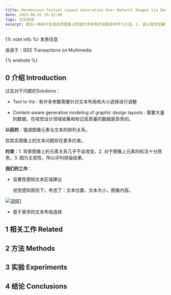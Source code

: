 ```yaml
---
title: Harmonious Textual Layout Generation Over Natural Images via Deep Aesthetics Learning
date: 2023-08-01 15:52:00
tags: 论文阅读
excerpt: 提出一种用于生成自然图像上和谐文本布局的深度美学学习方法。1. 语义视觉显著性检测网络 + 文本区域提议算法 = 生成文本锚点。2. 深度美学评分模型评估文本布局的审美质量。3. 构造了新的布局美学数据集，设计了合理的评估指标。
---
```


{% note info %}
发表信息

收录于：IEEE Transactions on Multimedia

{% endnote %}

## 0 介绍 Introduction

过去对于问题的Solutions：

- Text to Viz : 有许多参数需要针对文本布局和大小选择进行调整

- Content-aware generative modeling of graphic design layouts : 需要大量的数据，在视觉设计领域收集和标记高质量的数据是昂贵的。

**以前的**：强调图像元素与文本的排列关系。

但其实图像上的文本问题存在更多约束。

**约束**：1. 背景图像上的元素关系几乎不会改变。2. 对于图像上元素的标注十分昂贵。3. 因为主观性，所以评判排版结果。

**我们的工作**：

- 显著性感知文本区域建议

  视觉感知原则下，考虑了：文本位置，文本大小，图像内容。

[![流程1](https://mermaid.ink/img/pako:eNqNVN9P01AU_leaS0gg6cjWrd3WBx8MmhglGsAXnQ93_cEau3bp7gKTLNlUmANkIGwooBNxbEREzHxAifOfobfdf-HdygpDIWv6cM8533e-79zb3lkg6KIEeCCr-rQQgwaiJm9GNIo8g4NUMhWdMmAiRk3efxDRztMorUqUIjKUrKgqPxCNynQSGfpTiR-QOe5s7ZlWRBTjmcQMLeiqbpCa3MV5RJgkYgZM8xRLsU5nV806ODg9zuKvVSfffkTFkASk6Bp1b_w8C31D-G3TXt3A2RrezeJK1fq9ap1sD1Mezw0KMkOPza2m-aJo1-btWqGVf23v5Qj0ybDTQtLE_yj_WupDOUqUC_u4tIvLP636oiMYJYK4nMfbB6397-ZCHe89t5bz16sdF_pQE4ia03d901qv4Fcr1uEGbpQcWaE9Z_ZdK1twQf9oulvaYVwa0w3d4pkrctZuh8ufhLmybBaPrMaJdVLpQZAXl4_MTx_Gb98Z7XTEy_VWNmeW5s213OmfHZz71kPoReOtHyTRjsw3Sw5n4u5Da_PlGEwkFG3KnGsQ0d4GfVEuWHEIZAKCudLWlZPjwiJeytmHTfNzvtdHYZGcut1cM-eq-P2O9THnaLrzXUJ_wcViH7hrLTvMTvGir9Pjhb5nI382AjSIS0YcKiK5C2bbtQhAMSkuRQBPlqIkw5SKIiCiZQg0lRAhkm6JCtINwCMjJdEAppA-kdaEbuxgRhVINi0OeBmqSZJNQO2Rrse7IBICfhbMAN7nZ0fCAY7x-YIBrz_AhGiQBnyQGwlzLBfkvCwX8DNhf4YGzzp87wgXYv0hn88bDgbCoWCYoYHUMTTmXGidey3zF3eaBLc?type=png)](https://mermaid.live/edit#pako:eNqNVN9P01AU_leaS0gg6cjWrd3WBx8MmhglGsAXnQ93_cEau3bp7gKTLNlUmANkIGwooBNxbEREzHxAifOfobfdf-HdygpDIWv6cM8533e-79zb3lkg6KIEeCCr-rQQgwaiJm9GNIo8g4NUMhWdMmAiRk3efxDRztMorUqUIjKUrKgqPxCNynQSGfpTiR-QOe5s7ZlWRBTjmcQMLeiqbpCa3MV5RJgkYgZM8xRLsU5nV806ODg9zuKvVSfffkTFkASk6Bp1b_w8C31D-G3TXt3A2RrezeJK1fq9ap1sD1Mezw0KMkOPza2m-aJo1-btWqGVf23v5Qj0ybDTQtLE_yj_WupDOUqUC_u4tIvLP636oiMYJYK4nMfbB6397-ZCHe89t5bz16sdF_pQE4ia03d901qv4Fcr1uEGbpQcWaE9Z_ZdK1twQf9oulvaYVwa0w3d4pkrctZuh8ufhLmybBaPrMaJdVLpQZAXl4_MTx_Gb98Z7XTEy_VWNmeW5s213OmfHZz71kPoReOtHyTRjsw3Sw5n4u5Da_PlGEwkFG3KnGsQ0d4GfVEuWHEIZAKCudLWlZPjwiJeytmHTfNzvtdHYZGcut1cM-eq-P2O9THnaLrzXUJ_wcViH7hrLTvMTvGir9Pjhb5nI382AjSIS0YcKiK5C2bbtQhAMSkuRQBPlqIkw5SKIiCiZQg0lRAhkm6JCtINwCMjJdEAppA-kdaEbuxgRhVINi0OeBmqSZJNQO2Rrse7IBICfhbMAN7nZ0fCAY7x-YIBrz_AhGiQBnyQGwlzLBfkvCwX8DNhf4YGzzp87wgXYv0hn88bDgbCoWCYoYHUMTTmXGidey3zF3eaBLc)

- 基于美学的文本布局选择

## 1 相关工作 Related

## 2 方法 Methods

## 3 实验 Experiments

## 4 结论 Conclusions
